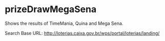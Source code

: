 # prizeDrawMegaSena
Shows the results of TimeMania, Quina and Mega Sena.

Search Base URL: http://loterias.caixa.gov.br/wps/portal/loterias/landing/
